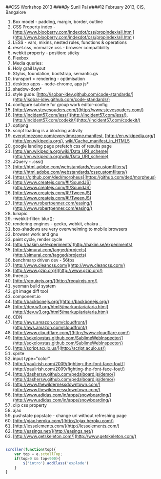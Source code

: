 ##CSS Workshop 2013
####*By* Sunil Pai
####12 February 2013, CIS, Bangalore

1. Box model - padding, margin, border, outline
2. CSS Property index - [http://www.blooberry.com/indexdot/css/propindex/all.html](http://www.blooberry.com/indexdot/css/propindex/all.html)
3. LESS - vars, mixins, nested rules, functions & operations
4. reset.css, normalize.css - browser compatibility
5. webkit property - position: sticky
6. Flexbox
7. Media queries:
8. Holy grail layout
9. Stylus, foundation, bootstrap, semantic.gs
10. transport > rendering - optimisation
11. desktop apps - node-chrome, app js*
12. shadow-dom*
13. style gude: [http://isobar-idev.github.com/code-standards/](http://isobar-idev.github.com/code-standards/)
14. configure sublime for group work editor-config
15. [http://www.stevesouders.com/](http://www.stevesouders.com/)
16. [http://incident57.com/less/](http://incident57.com/less/), [http://incident57.com/codekit/](http://incident57.com/codekit/)
17. optipng
18. script loading is a blocking activity
19. [everytimezone.com/everytimezone.manifest](everytimezone.com/everytimezone.manifest), [http://en.wikipedia.org/](http://en.wikipedia.org/), [wiki/Cache_manifest_in_HTML5](wiki/Cache_manifest_in_HTML5)
20. google landing page prefetch css of results page
21. [http://en.wikipedia.org/wiki/Data_URI_scheme](http://en.wikipedia.org/wiki/Data_URI_scheme)
22. JQuery - .css()
23. [http://html.adobe.com/webstandards/csscustomfilters/](http://html.adobe.com/webstandards/csscustomfilters/)
24. [https://github.com/ded/morpheus](https://github.com/ded/morpheus)
25. [http://www.createjs.com/#!/SoundJS](http://www.createjs.com/#!/SoundJS)
26. [http://www.createjs.com/#!/TweenJS](http://www.createjs.com/#!/TweenJS)
27. [http://www.robertpenner.com/easing/](http://www.robertpenner.com/easing/)
28. lunapic
29. -webkit-filter: blur();
30. rendering engines - gecko, webkit, chakra ..
31. box-shadows are very overwhelming to mobile browsers
32. browser work and gnu
33. paint cycle, render cycle
34. [http://hakim.se/experiments](http://hakim.se/experiments)
35. [http://simurai.com/tagged/projects](http://simurai.com/tagged/projects)
36. benchmarp driven dev - 56fps
37. [http://www.cleancss.com/](http://www.cleancss.com/)
38. [http://www.gzip.org/](http://www.gzip.org/)
39. three.js
40. [http://requirejs.org/](http://requirejs.org/)
41. yeoman build system
42. git image diff tool
43. component.io
44. [http://backbonejs.org/](http://backbonejs.org/)
45. [http://dev.w3.org/html5/markup/aria/aria.html](http://dev.w3.org/html5/markup/aria/aria.html)
46. CDN
47. [http://aws.amazon.com/cloudfront/](http://aws.amazon.com/cloudfront/)
48. [http://www.cloudflare.com/](http://www.cloudflare.com/)
49. [http://sokolovstas.github.com/SublimeWebInspector/](http://sokolovstas.github.com/SublimeWebInspector/)
50. [http://script.aculo.us/](http://script.aculo.us/)
51. sprite
52. input type="color"
53. [http://paulirish.com/2009/fighting-the-font-face-fout/](http://paulirish.com/2009/fighting-the-font-face-fout/)
54. [http://dashersw.github.com/pedalboard.js/demo/](http://dashersw.github.com/pedalboard.js/demo/)
55. [http://www.thewildernessdowntown.com/](http://www.thewildernessdowntown.com/)
56. [http://www.adidas.com/in/apps/snowboarding/](http://www.adidas.com/in/apps/snowboarding/)
57. clip css property
58. ajax
59. pushstate popstate - change url without refreshing page
60. [http://pjax.heroku.com/](http://pjax.heroku.com/)
61. [http://lesselements.com/](http://lesselements.com/)
62. [http://easings.net/](http://easings.net/)
63. [http://www.getskeleton.com/](http://www.getskeleton.com/)

```javascript

scroller(function(top){
	var top = e.sctollTop;
	if(top>0 && top<900){
		$('intro').addClass('explode')
	}
}
```
